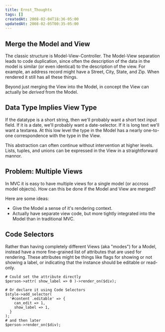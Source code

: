 ```yaml
---
title: Ernst_Thoughts
tags: []
createdAt: 2008-02-04T18:36-05:00
updatedAt: 2008-02-05T00:35-05:00
---
```


## Merge the Model and View
The classic structure is Model-View-Controller. The Model-View separation leads to code duplication, since often the description of the data in the model is similar (or even identical) to the description of the view. For example, an address record might have a Street, City, State, and Zip. When rendered it still has all these things.

Beyond just merging the View into the Model, in concept the View can actually be <i>derived</i> from the Model.

## Data Type Implies View Type
If the datatype is a short string, then we'll probably want a short text input field. If it is a date, we'll probably want a date-selector. If it is long text we'll want a textarea. At this low level the type in the Model has a nearly one-to-one correspondence with the type in the View.

This abstraction can often continue without intervention at higher levels. Lists, tuples, and unions can be expressed in the View in a straightforward mannor.

## Problem: Multiple Views
In MVC it is easy to have multiple views for a single model (or accross model objects). How can this be done if the Model and View are merged?

Here are some ideas:
* Give the Model a sense of it's rendering context.
* Actually have separate view code, but more tightly integrated into the Model than in traditional MVC.

## Code Selectors
Rather than having completely different Views (aka "modes") for a Model, instead have a more fine-grained list of attributes that are used for rendering. These attributes might be things like flags for showing or not showing a label, or indicating that the instance should be editable or read-only.

```
# Could set the attribute directly
$person->attr( show_label => 0 )->render_on($div);

# Or declare it using Code Selectors
$style->add_selector(
  '#content .editable' => {
    can_edit => 1,
    show_label => 1,
  }
);
# and then later
$person->render_on($div);
```


